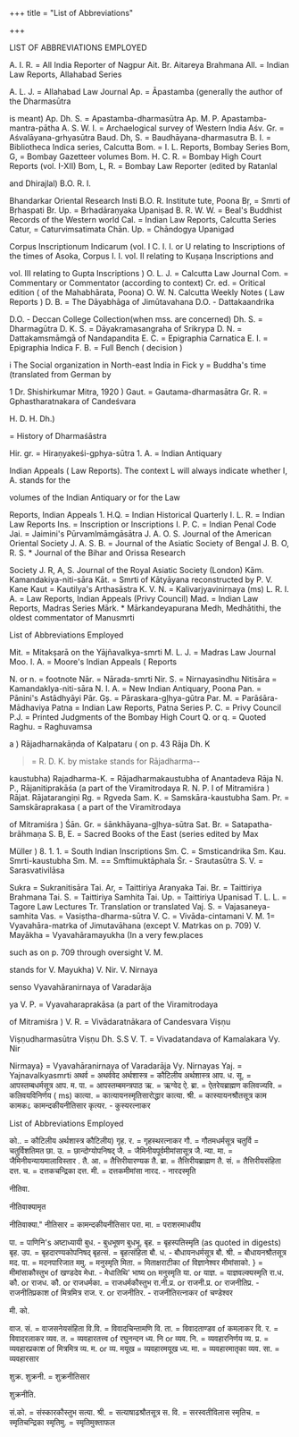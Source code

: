 +++
title = "List of Abbreviations"

+++

LIST OF ABBREVIATIONS EMPLOYED 

A. I. R. = All India Reporter of Nagpur Ait. Br. Aitareya Brahmana All. = Indian Law Reports, Allahabad Series 

A. L. J. = Allahabad Law Journal Ap. = Āpastamba (generally the author of the Dharmasūtra 

is meant) Ap. Dh. S. = Apastamba-dharmasūtra Ap. M. P. Apastamba-mantra-pātha A. S. W. I. = Archaelogical survey of Western India Aśv. Gr. = Aśvalāyana-grhyasūtra Baud. Dh, S. = Baudhāyana-dharmasutra B. I. = Bibliotheca Indica series, Calcutta Bom. = I. L. Reports, Bombay Series Bom, G, = Bombay Gazetteer volumes Bom. H. C. R. = Bombay High Court Reports (vol. I-XII) Bom, L, R. = Bombay Law Reporter (edited by Ratanlal 

and Dhirajlal) B.O. R. I. 

Bhandarkar Oriental Research Insti B.O. R. Institute tute, Poona Bṛ, = Smrti of Bṛhaspati Br. Up. = Brhadāraṇyaka Upaniṣad B. R. W. W. = Beal's Buddhist Records of the Western world Cal. = Indian Law Reports, Calcutta Series Catur, = Caturvimsatimata Chān. Up. = Chāndogya Upanigad 

Corpus Inscriptionum Indicarum (vol. I C. I. I. or U relating to Inscriptions of the times of Asoka, Corpus I. I. vol. II relating to Kuṣaṇa Inscriptions and 

vol. III relating to Gupta Inscriptions ) O. L. J. = Calcutta Law Journal Com. = Commentary or Commentator (according to context) Cr. ed. = Oritical edition ( of the Mahabhārata, Poona) O. W. N. Calcutta Weekly Notes ( Law Reports ) D. B. = The Dāyabhāga of Jimūtavahana D.O. - Dattakaandrika 



D.O. - Deccan College Collection(when mss. are concerned) Dh. S. = Dharmagūtra D. K. S. = Dāyakramasangraha of Srikrypa D. N. = Dattakamsmāmgā of Nandapandita E. C. = Epigraphia Carnatica E. I. = Epigraphia Indica F. B. = Full Bench ( decision ) 

i The Social organization in North-east India in Fick y = Buddha's time (translated from German by 

1 Dr. Shishirkumar Mitra, 1920 ) Gaut. = Gautama-dharmasātra Gr. R. = Gphastharatnakara of Candeśvara 

H. D. H. Dh.) 

= History of Dharmaśāstra 

Hir. gr. = Hiraṇyakeśi-gphya-sūtra 1. A. = Indian Antiquary 

Indian Appeals ( Law Reports). The context L will always indicate whether I, A. stands for the 

volumes of the Indian Antiquary or for the Law 

Reports, Indian Appeals 1. H.Q. = Indian Historical Quarterly I. L. R. = Indian Law Reports Ins. = Inscription or Inscriptions I. P. C. = Indian Penal Code Jai. = Jaimini's Pūrvamlmāmgāsātra J. A. O. S. Journal of the American Oriental Society J. A. S. B. = Journal of the Asiatic Society of Bengal J. B. O, R. S. * Journal of the Bihar and Orissa Research 

Society J. R, A, S. Journal of the Royal Asiatic Society (London) Kām. Kamandakiya-niti-sāra Kāt. = Smrti of Kātyāyana reconstructed by P. V. Kane Kaut = Kautilya's Arthasāstra K. V. N. = Kalivarjyavinirṇaya (ms) L. R. I. A. = Law Reports, Indian Appeals (Privy Council) Mad. = Indian Law Reports, Madras Series Mārk. * Mārkandeyapurana Medh, Medhātithi, the oldest commentator of Manusmrti 

List of Abbreviations Employed 

Mit. = Mitakṣarā on the Yājñavalkya-smrti M. L. J. = Madras Law Journal Moo. I. A. = Moore's Indian Appeals ( Reports 

N. or n. = footnote Nār. = Nārada-smrti Nir. S. = Nirnayasindhu Nitisāra = Kamandaklya-niti-sāra N. I. A. = New Indian Antiquary, Poona Pan. = Pānini's Astādhyāyi Pār. Gș. = Pāraskara-gļhya-gūtra Par. M. = Parāśāra-Mādhaviya Patna = Indian Law Reports, Patna Series P. C. = Privy Council P.J. = Printed Judgments of the Bombay High Court Q. or q. = Quoted Raghu. = Raghuvamsa 

a ) Rājadharnakāṇda of Kalpataru ( on p. 43 Rāja Dh. K 

>= R. D. K. by mistake stands for Rājadharma-- 

kaustubha) Rajadharma-K. = Rājadharmakaustubha of Anantadeva Rāja N. P., Rājanitiprakāśa (a part of the Viramitrodaya R. N. P. I of Mitramiśra ) Rājat. Rājatarangiṇi Rg. = Rgveda Sam. K. = Samskāra-kaustubha Sam. Pr. = Samskāraprakasa ( a part of the Viramitrodaya 

of Mitramiśra ) Śān. Gr. = śānkhāyana-gļhya-sūtra Sat. Br. = Satapatha-brāhmaṇa S. B, E. = Sacred Books of the East (series edited by Max 

Müller ) 8. 1. 1. = South Indian Inscriptions Sm. C. = Smsticandrika Sm. Kau. Smrti-kaustubha Sm. M. == Smftimuktāphala Śr. - Srautasūtra S. V. = Sarasvativilāsa 



Sukra = Sukranitisāra Tai. Ar, = Taittiriya Aranyaka Tai. Br. = Taittiriya Brahmana Tai. S. = Taittiriya Samhita Tai. Up. = Taittiriya Upanisad T. L. L. = Tagore Law Lectures Tr. Translation or translated Vaj. S. = Vajasaneya-samhita Vas. = Vasiṣtha-dharma-sūtra V. C. = Vivāda-cintamani V. M. 1= Vyavahāra-matrka of Jimutavāhana (except V. Matrkas on p. 709) V. Mayākha = Vyavahāramayukha (In a very few.places 

such as on p. 709 through oversight V. M. 

stands for V. Mayukha) V. Nir. V. Nirnaya 

senso Vyavahāranirnaya of Varadarāja 

ya V. P. = Vyavaharaprakāsa (a part of the Viramitrodaya 

of Mitramiśra ) V. R. = Vivādaratnākara of Candesvara Viṣṇu 

Viṣṇudharmasūtra Viṣṇu Dh. S.S V. T. = Vivadatandava of Kamalakara Vy. Nir 

Nirmaya} = Vyavahāranirnaya of Varadarāja Vy. Nirnayas Yaj. = Yajnavalkyasmrti अथर्व = अथर्ववेद अर्थशास्त्र = कौटिलीय अर्थशास्त्र आप. ध. सू. = आपस्तम्बधर्मसूत्र आप. म. पा. = आपस्तम्बमन्त्रपाठ ऋ. = ऋग्वेद ऐ. ब्रा. = ऐतरेयब्राह्मण कलिवज्यवि. = कलिवयविनिर्णय ( ms) कात्या. = कात्यायनस्मृतिसारोद्धार कात्या. श्री. = कास्यायनश्रौतसूत्र काम कामक८ कामन्दकीयनीतिसार कृत्यर. - कुस्यरत्नाकर 

List of Abbreviations Employed 

को.. = कौटिलीय अर्थशास्त्र कौटिलीय) गृह. र. = गृहस्थरत्नाकर गौ. = गौतमधर्मसूत्र चतुर्वि = चतुर्विशतिमत छा. उ. = छान्दोग्योपनिषद् जै. = जैमिनीयपूर्वमीमांसासूत्र जै. न्या. मा. = जैमिनीयन्यायमालाविस्तार . तै. आ. = तैत्तिरीयारण्यक तै. ब्रा. = तैत्तिरीयब्राह्मण तै. सं. = तैत्तिरीयसंहिता दत्त. च. = दत्तकचन्द्रिका दत्त. मी. = दत्तकमीमांसा नारद. - नारदस्मृति 

नीतिवा. 

नीतिवाक्यामृत 

नीतिवाक्या." नीतिसार = कामन्दकीयनीतिसार परा. मा. = पराशरमाधवीय 

पा. = पाणिनि's अष्टाध्यायी बुध. - बुधभूषण बुधभू. बृह. = बृहस्पतिस्मृति (as quoted in digests) बृह. उप. = बृहदारण्यकोपनिषद् बृहत्सं. = बृहत्संहिता बौ. ध. - बौधायनधर्मसूत्र बौ. श्री. = बौधायनश्रौतसूत्र मद. पा. = मदनपारिजात ममु. = मनुस्मृति मिता. = मिताक्षराटीका of विज्ञानेश्वर मीमांसाको. } = मीमांसाकौस्तुभ of खण्डदेव मेधा. - मेधातिथि' भाष्य on मनुस्मृति या. or याज्ञ. = याज्ञवल्क्यस्मृति रा.ध. कौ. or राजध. कौ. or राजधर्मका. = राजधर्मकौस्तुभ रा.नी.प्र. or राजनी.प्र. or राजनीतिप्र. - राजनीतिप्रकाश of मित्रमित्र राज. र. or राजनीतिर. - राजनीतिरत्नाकर of चण्डेश्वर 

मी. को. 



वाज. सं. = वाजसनेयसंहिता वि.वि. = विवादचिन्तामणि वि. ता. = विवादताण्डव of कमलाकर वि. र. = विवादरलाकर व्यव. त. = व्यवहारतत्त्व of रघुनन्दन ध्य. नि or व्यव. नि. = व्यवहारनिर्णय व्य. प्र. = व्यवहारप्रकाश of मित्रमित्र व्य. म. or व्य. मयूख = व्यवहारमयूख ध्य. मा. = व्यवहारमातृका व्यव. सा. = व्यवहारसार 

शुक्र. शुक्रनी. = शुक्रनीतिसार 

शुक्रनीति. 

सं.को. = संस्कारकौस्तुभ सत्या. श्री. = सत्याषाढश्रौतसूत्र स. वि. = सरस्वतीविलास स्मृतिच. = स्मृतिचन्द्रिका स्मृतिमु. = स्मृतिमुक्ताफल 
